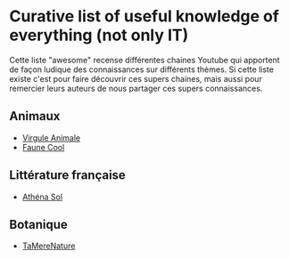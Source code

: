 # Curative list of useful knowledge of everything (not only IT)

Cette liste "awesome" recense différentes chaines Youtube qui apportent de façon ludique des connaissances sur différents thèmes.
Si cette liste existe c'est pour faire découvrir ces supers chaines, mais aussi pour remercier leurs auteurs de nous partager ces supers connaissances.

## Animaux
- [Virgule Animale](https://www.youtube.com/@VirguleAnimale)
- [Faune Cool](https://www.youtube.com/@FauneCool)

## Littérature française
- [Athéna Sol](https://www.youtube.com/@athena_sol)

## Botanique
- [TaMereNature](https://www.youtube.com/@TaMereNature)
